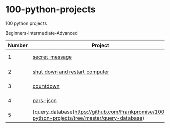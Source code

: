 # 100-python-projects







100 python projects 

Beginners-Intermediate-Advanced



Number | Project      | Resources
------ | ------------- |-------------------------------
1 | [secret_message](https://github.com/Frankpromise/100-python-projects/tree/master/secret-message) | python, IDE
2 | [shut down and restart computer](https://github.com/Frankpromise/100-python-projects/tree/master/shut-restart) | python, IDE
3 | [countdown](https://github.com/Frankpromise/100-python-projects/tree/master/count) | python, IDE
4 | [pars-json](https://github.com/Frankpromise/100-python-projects/tree/master/parse-json) | python, IDE
5 | [query_database(https://github.com/Frankpromise/100-python-projects/tree/master/query-database) | python, IDE
